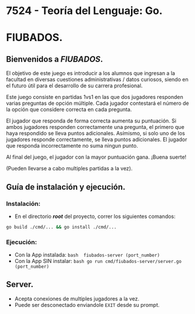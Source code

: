 # 7524 - Teoría del Lenguaje: Go.
# FIUBADOS.

## Bienvenidos a _FIUBADOS_.
El objetivo de este juego es introducir a los alumnos que ingresan a la facultad en diversas cuestiones administrativas / datos curiosos, siendo en el futuro útil para el desarrollo de su carrera profesional.

Este juego consiste en partidas 1vs1 en las que dos jugadores responden varias preguntas de opción múltiple.
Cada jugador contestará el número de la opción que considere correcta en cada pregunta.

El jugador que responda de forma correcta aumenta su puntuación.
Si ambos jugadores responden correctamente una pregunta, el primero que haya respondido se lleva puntos adicionales. 
Asímismo, si solo uno de los jugadores responde correctamente, se lleva puntos adicionales.
El jugador que responda incorrectamente no suma ningun punto.

Al final del juego, el jugador con la mayor puntuación gana. ¡Buena suerte!

(Pueden llevarse a cabo multiples partidas a la vez).

[//]: # (- Cleanup unused dependencies: `go mod tidy`)

## Guía de instalación y ejecución.
### Instalación:
- En el directorio **_root_** del proyecto, correr los siguientes comandos:
```bash
go build ./cmd/... && go install ./cmd/...
```
### Ejecución:
- Con la App instalada: ```bash 
fiubados-server (port_number)```
- Con la App SIN instalar: ```bash
 go run cmd/fiubados-server/server.go (port_number)```

## Server.
- Acepta conexiones de multiples jugadores a la vez.
- Puede ser desconectado enviandole `EXIT` desde su prompt. 

